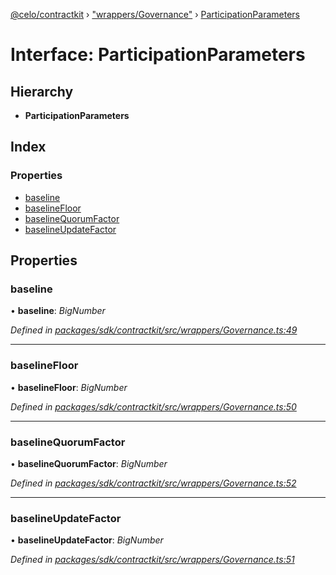[@celo/contractkit](../README.md) › ["wrappers/Governance"](../modules/_wrappers_governance_.md) › [ParticipationParameters](_wrappers_governance_.participationparameters.md)

# Interface: ParticipationParameters

## Hierarchy

* **ParticipationParameters**

## Index

### Properties

* [baseline](_wrappers_governance_.participationparameters.md#baseline)
* [baselineFloor](_wrappers_governance_.participationparameters.md#baselinefloor)
* [baselineQuorumFactor](_wrappers_governance_.participationparameters.md#baselinequorumfactor)
* [baselineUpdateFactor](_wrappers_governance_.participationparameters.md#baselineupdatefactor)

## Properties

###  baseline

• **baseline**: *BigNumber*

*Defined in [packages/sdk/contractkit/src/wrappers/Governance.ts:49](https://github.com/celo-org/celo-monorepo/blob/master/packages/sdk/contractkit/src/wrappers/Governance.ts#L49)*

___

###  baselineFloor

• **baselineFloor**: *BigNumber*

*Defined in [packages/sdk/contractkit/src/wrappers/Governance.ts:50](https://github.com/celo-org/celo-monorepo/blob/master/packages/sdk/contractkit/src/wrappers/Governance.ts#L50)*

___

###  baselineQuorumFactor

• **baselineQuorumFactor**: *BigNumber*

*Defined in [packages/sdk/contractkit/src/wrappers/Governance.ts:52](https://github.com/celo-org/celo-monorepo/blob/master/packages/sdk/contractkit/src/wrappers/Governance.ts#L52)*

___

###  baselineUpdateFactor

• **baselineUpdateFactor**: *BigNumber*

*Defined in [packages/sdk/contractkit/src/wrappers/Governance.ts:51](https://github.com/celo-org/celo-monorepo/blob/master/packages/sdk/contractkit/src/wrappers/Governance.ts#L51)*
